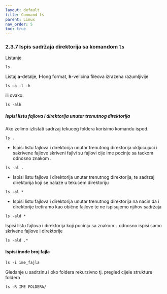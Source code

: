 ```yaml
---
layout: default
title: Command ls
parent: Linux
nav_order: 5
toc: true
---
```



### 2.3.7 Ispis sadržaja direktorija sa komandom `ls`

Listanje

```
ls
```

Listaj **a**-detalje, **l**-long format, **h**-velicina fileova izrazena razumljivije

```
ls —a -l -h
```

ili ovako:

```
ls -alh
```

##### Ispisi listu fajlova i direktorija unutar trenutnog direktorija

Ako zelimo izlistati sadrzaj tekuceg foldera korisimo komandu ispod.

```
ls .
```

* Ispisi listu fajlova i direktorija unutar trenutnog direktorija ukljucujuci i sakrivene fajlove skriveni fajlvi su fajlovi cije ime pocinje sa tackom odnosno znakom .

```
ls -al .
```

* Ispisi listu fajlova i direktorija unutar trenutnog direktorija, te sadrzaj direktorija koji se nalaze u tekućem direktoriju

```
ls -al *
```

* Ispisi listu fajlova i direktorija unutar trenutnog direktorija na nacin da i direktorije tretiramo kao obične fajlove te ne ispisujemo njihov sadržaja

```
ls -ald *
```

Ispisi listu fajlova i direktorija koji pocinju sa znakom `.` odnosno ispisi samo skrivene fajlove i direktorije

```
ls -ald .*
```


#### Ispisi inode broj fajla

```
ls -i ime_fajla
```

Gledanje u sadrzinu i oko foldera rekurzivno tj. pregled cijele strukture foldera

```
ls -R IME FOLDERA/
```
